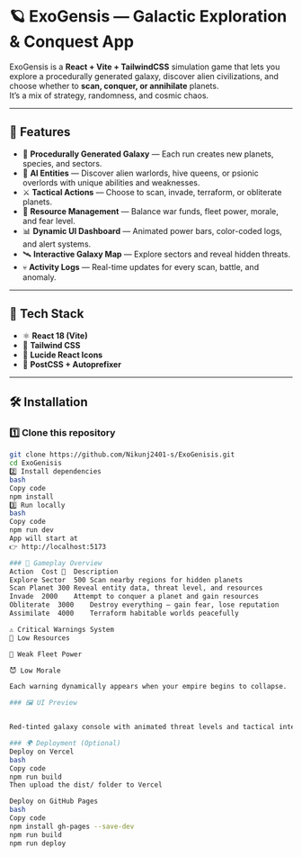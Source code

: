 # 🪐 ExoGensis — Galactic Exploration & Conquest App

ExoGensis is a **React + Vite + TailwindCSS** simulation game that lets you explore a procedurally generated galaxy, discover alien civilizations, and choose whether to **scan, conquer, or annihilate** planets.  
It’s a mix of strategy, randomness, and cosmic chaos.

---

## 🚀 Features

- 🌌 **Procedurally Generated Galaxy** — Each run creates new planets, species, and sectors.  
- 🧠 **AI Entities** — Discover alien warlords, hive queens, or psionic overlords with unique abilities and weaknesses.  
- ⚔️ **Tactical Actions** — Choose to scan, invade, terraform, or obliterate planets.  
- 💎 **Resource Management** — Balance war funds, fleet power, morale, and fear level.  
- 📊 **Dynamic UI Dashboard** — Animated power bars, color-coded logs, and alert systems.  
- 🛰️ **Interactive Galaxy Map** — Explore sectors and reveal hidden threats.  
- 💀 **Activity Logs** — Real-time updates for every scan, battle, and anomaly.

---

## 🧩 Tech Stack

- ⚛️ **React 18 (Vite)**
- 🎨 **Tailwind CSS**
- 🧰 **Lucide React Icons**
- 🔧 **PostCSS + Autoprefixer**

---

## 🛠️ Installation

### 1️⃣ Clone this repository
```bash
git clone https://github.com/Nikunj2401-s/ExoGenisis.git
cd ExoGenisis
2️⃣ Install dependencies
bash
Copy code
npm install
3️⃣ Run locally
bash
Copy code
npm run dev
App will start at
👉 http://localhost:5173

### 🧠 Gameplay Overview
Action	Cost 💎	Description
Explore Sector	500	Scan nearby regions for hidden planets
Scan Planet	300	Reveal entity data, threat level, and resources
Invade	2000	Attempt to conquer a planet and gain resources
Obliterate	3000	Destroy everything — gain fear, lose reputation
Assimilate	4000	Terraform habitable worlds peacefully

⚠️ Critical Warnings System
💎 Low Resources

🚀 Weak Fleet Power

😈 Low Morale

Each warning dynamically appears when your empire begins to collapse.

### 🖼️ UI Preview


Red-tinted galaxy console with animated threat levels and tactical interface.

### 🌍 Deployment (Optional)
Deploy on Vercel
bash
Copy code
npm run build
Then upload the dist/ folder to Vercel

Deploy on GitHub Pages
bash
Copy code
npm install gh-pages --save-dev
npm run build
npm run deploy